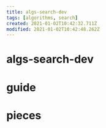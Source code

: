 ```yaml
---
title: algs-search-dev
tags: [algorithms, search]
created: 2021-01-02T10:42:32.711Z
modified: 2021-01-02T10:42:48.262Z
---
```


# algs-search-dev

# guide

# pieces
